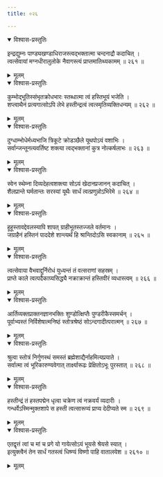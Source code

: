 ```yaml
---
title: ०२६

---
```

<div class="audioEmbed"  caption="सीतालक्ष्मी-वाचनम्" src="https://sanskritdocuments.org/sites/completenarayaneeyam/SoundFiles/026/026_01.mp3"></div>
<details open><summary>विश्वास-प्रस्तुतिः</summary>

इन्द्रद्युम्नः पाण्ड्यखण्डाधिराजस्त्वद्भक्तात्मा चन्दनाद्रौ कदाचित् ।  
त्वत्सेवायां मग्नधीरालुलोके नैवागस्त्यं प्राप्तमातिथ्यकामम् ॥ २६१ ॥
</details>
<details><summary>मूलम्</summary>

इन्द्रद्युम्नः पाण्ड्यखण्डाधिराजस्त्वद्भक्तात्मा चन्दनाद्रौ कदाचित् ।  
त्वत्सेवायां मग्नधीरालुलोके नैवागस्त्यं प्राप्तमातिथ्यकामम् ॥ २६१ ॥
</details>



<div class="audioEmbed"  caption="सीतालक्ष्मी-वाचनम्" src="https://sanskritdocuments.org/sites/completenarayaneeyam/SoundFiles/026/026_02.mp3"></div>
<details open><summary>विश्वास-प्रस्तुतिः</summary>

कुम्भोद्भूतिस्संभृतक्रोधभारः स्तब्धात्मा त्वं हस्तिभूयं भजेति ।  
शप्त्वाथैनं प्रत्यगात्सोऽपि लेभे हस्तीन्द्रत्वं त्वत्स्मृतिव्यक्तिधन्यम् ॥ २६२ ॥
</details>
<details><summary>मूलम्</summary>

कुम्भोद्भूतिस्संभृतक्रोधभारः स्तब्धात्मा त्वं हस्तिभूयं भजेति ।  
शप्त्वाथैनं प्रत्यगात्सोऽपि लेभे हस्तीन्द्रत्वं त्वत्स्मृतिव्यक्तिधन्यम् ॥ २६२ ॥
</details>



<div class="audioEmbed"  caption="सीतालक्ष्मी-वाचनम्" src="https://sanskritdocuments.org/sites/completenarayaneeyam/SoundFiles/026/026_03.mp3"></div>
<details open><summary>विश्वास-प्रस्तुतिः</summary>

दुग्धाम्भोधेर्मध्यभाजि त्रिकूटे क्रोडञ्छैले यूथपोऽयं वशाभिः ।  
सर्वान्जन्तूनत्यवर्तिष्ट शक्त्या त्वद्भक्तानां कुत्र नोत्कर्षलाभः ॥ २६३ ॥
</details>
<details><summary>मूलम्</summary>

दुग्धाम्भोधेर्मध्यभाजि त्रिकूटे क्रोडञ्छैले यूथपोऽयं वशाभिः ।  
सर्वान्जन्तूनत्यवर्तिष्ट शक्त्या त्वद्भक्तानां कुत्र नोत्कर्षलाभः ॥ २६३ ॥
</details>



<div class="audioEmbed"  caption="सीतालक्ष्मी-वाचनम्" src="https://sanskritdocuments.org/sites/completenarayaneeyam/SoundFiles/026/026_04.mp3"></div>
<details open><summary>विश्वास-प्रस्तुतिः</summary>

स्वेन स्थेम्ना दिव्यदेहत्वशक्त्या सोऽयं खेदानप्रजानन् कदाचित् ।  
शैलप्रान्ते घर्मतान्तः सरस्यां यूथैः सार्धं त्वत्प्रणुन्नोऽभिरेमे ॥ २६४ ॥
</details>
<details><summary>मूलम्</summary>

स्वेन स्थेम्ना दिव्यदेहत्वशक्त्या सोऽयं खेदानप्रजानन् कदाचित् ।  
शैलप्रान्ते घर्मतान्तः सरस्यां यूथैः सार्धं त्वत्प्रणुन्नोऽभिरेमे ॥ २६४ ॥
</details>



<div class="audioEmbed"  caption="सीतालक्ष्मी-वाचनम्" src="https://sanskritdocuments.org/sites/completenarayaneeyam/SoundFiles/026/026_05.mp3"></div>
<details open><summary>विश्वास-प्रस्तुतिः</summary>

हूहूस्तावद्देवलस्यापि शापत् ग्राहीभूतस्तज्जले वर्तमानः ।  
जग्राहैनं हस्तिनं पाददेशे शान्त्यर्थं हि श्रान्तिदोऽसि स्वकानाम् ॥ २६५ ॥
</details>
<details><summary>मूलम्</summary>

हूहूस्तावद्देवलस्यापि शापत् ग्राहीभूतस्तज्जले वर्तमानः ।  
जग्राहैनं हस्तिनं पाददेशे शान्त्यर्थं हि श्रान्तिदोऽसि स्वकानाम् ॥ २६५ ॥
</details>



<div class="audioEmbed"  caption="सीतालक्ष्मी-वाचनम्" src="https://sanskritdocuments.org/sites/completenarayaneeyam/SoundFiles/026/026_06.mp3"></div>
<details open><summary>विश्वास-प्रस्तुतिः</summary>

त्वत्सेवाया वैभवाद्दुर्निरोधं युध्यन्तं तं वत्सराणां सहस्रम् ।  
प्राप्ते काले त्वत्पदैकाग्र्यसिद्ध्यै नक्राक्रान्तं हस्तिवीरं व्यधास्त्वम् ॥ २६६ ॥
</details>
<details><summary>मूलम्</summary>

त्वत्सेवाया वैभवाद्दुर्निरोधं युध्यन्तं तं वत्सराणां सहस्रम् ।  
प्राप्ते काले त्वत्पदैकाग्र्यसिद्ध्यै नक्राक्रान्तं हस्तिवीरं व्यधास्त्वम् ॥ २६६ ॥
</details>



<div class="audioEmbed"  caption="सीतालक्ष्मी-वाचनम्" src="https://sanskritdocuments.org/sites/completenarayaneeyam/SoundFiles/026/026_07.mp3"></div>
<details open><summary>विश्वास-प्रस्तुतिः</summary>

आर्तिव्यक्तप्राक्तनज्ञानभक्तिः शुण्डोत्क्षिप्तैः पुण्डरीकैस्समर्चन् ।  
पूर्वाभ्यस्तं निर्विशेषात्मनिष्ठं स्तोत्रश्रेष्ठं सोऽन्दगादीत्परात्मन् ॥ २६७ ॥
</details>
<details><summary>मूलम्</summary>

आर्तिव्यक्तप्राक्तनज्ञानभक्तिः शुण्डोत्क्षिप्तैः पुण्डरीकैस्समर्चन् ।  
पूर्वाभ्यस्तं निर्विशेषात्मनिष्ठं स्तोत्रश्रेष्ठं सोऽन्दगादीत्परात्मन् ॥ २६७ ॥
</details>



<div class="audioEmbed"  caption="सीतालक्ष्मी-वाचनम्" src="https://sanskritdocuments.org/sites/completenarayaneeyam/SoundFiles/026/026_08.mp3"></div>
<details open><summary>विश्वास-प्रस्तुतिः</summary>

श्रुत्वा स्तोत्रं निर्गुणस्थं समस्तं ब्रह्मेशाद्यैर्नाहमित्यप्रयाते ।  
सर्वात्मा त्वं भूरिकारुण्यवेगात् तार्क्ष्यारूढः प्रेक्षितोऽभूः पुरस्तात् ॥ २६८ ॥
</details>
<details><summary>मूलम्</summary>

श्रुत्वा स्तोत्रं निर्गुणस्थं समस्तं ब्रह्मेशाद्यैर्नाहमित्यप्रयाते ।  
सर्वात्मा त्वं भूरिकारुण्यवेगात् तार्क्ष्यारूढः प्रेक्षितोऽभूः पुरस्तात् ॥ २६८ ॥
</details>



<div class="audioEmbed"  caption="सीतालक्ष्मी-वाचनम्" src="https://sanskritdocuments.org/sites/completenarayaneeyam/SoundFiles/026/026_09.mp3"></div>
<details open><summary>विश्वास-प्रस्तुतिः</summary>

हस्तीन्द्रं तं हस्तपद्मेन धृत्वा चक्रेण त्वं नक्रवर्यं व्यदारीः ।  
गन्धर्वेऽस्मिन्मुक्तशापे स हस्ती त्वत्सारूप्यं प्राप्य देदीप्यते स्म ॥ २६९ ॥
</details>
<details><summary>मूलम्</summary>

हस्तीन्द्रं तं हस्तपद्मेन धृत्वा चक्रेण त्वं नक्रवर्यं व्यदारीः ।  
गन्धर्वेऽस्मिन्मुक्तशापे स हस्ती त्वत्सारूप्यं प्राप्य देदीप्यते स्म ॥ २६९ ॥
</details>



<div class="audioEmbed"  caption="सीतालक्ष्मी-वाचनम्" src="https://sanskritdocuments.org/sites/completenarayaneeyam/SoundFiles/026/026_10.mp3"></div>
<details open><summary>विश्वास-प्रस्तुतिः</summary>

एतद्वृत्तं त्वां च मां च प्रगे यो गायेत्सोऽयं भूयसे श्रेयसे स्यात् ।  
इत्युक्त्वैनं तेन सार्धं गतस्त्वं धिष्ण्यं विष्णो पाहि वातालयेश ॥ २६१० ॥
</details>
<details><summary>मूलम्</summary>

एतद्वृत्तं त्वां च मां च प्रगे यो गायेत्सोऽयं भूयसे श्रेयसे स्यात् ।  
इत्युक्त्वैनं तेन सार्धं गतस्त्वं धिष्ण्यं विष्णो पाहि वातालयेश ॥ २६१० ॥
</details>

